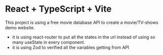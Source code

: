 # React + TypeScript + Vite

This project is using a free movie database API to create a movie/TV-shows demo website. 
- it is using react-router to put all the states in the url instead of using so many useState in every component.
- it is using Zod to verified all the variables getting from API

